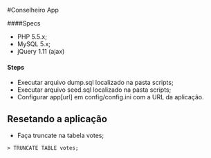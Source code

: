 #Conselheiro App

####Specs
- PHP 5.5.x;
- MySQL 5.x;
- jQuery 1.11 (ajax)

#### Steps
- Executar arquivo dump.sql localizado na pasta scripts;
- Executar arquivo seed.sql localizado na pasta scripts;
- Configurar app[url] em config/config.ini com a URL da aplicação.

## Resetando a aplicação
- Faça truncate na tabela votes;
```
> TRUNCATE TABLE votes;
```
